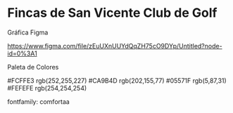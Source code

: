 # Fincas de San Vicente Club de Golf

Gráfica Figma

https://www.figma.com/file/zEuUXnUUYdQqZH75cO9DYp/Untitled?node-id=0%3A1

Paleta de Colores

#FCFFE3         rgb(252,255,227)
#CA9B4D         rgb(202,155,77)
#05571F         rgb(5,87,31)
#FEFEFE         rgb(254,254,254)


fontfamily: comfortaa

